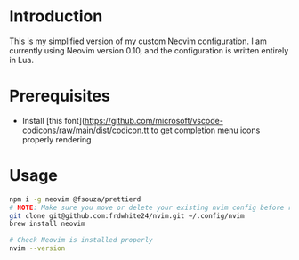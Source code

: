 # Introduction

This is my simplified version of my custom Neovim configuration. I am currently using Neovim version 0.10, and the configuration is written entirely in Lua.

# Prerequisites

- Install [this
  font](https://github.com/microsoft/vscode-codicons/raw/main/dist/codicon.tt
  to get completion menu icons properly rendering

# Usage

```bash
npm i -g neovim @fsouza/prettierd
# NOTE: Make sure you move or delete your existing nvim config before running this
git clone git@github.com:frdwhite24/nvim.git ~/.config/nvim
brew install neovim

# Check Neovim is installed properly
nvim --version
```
